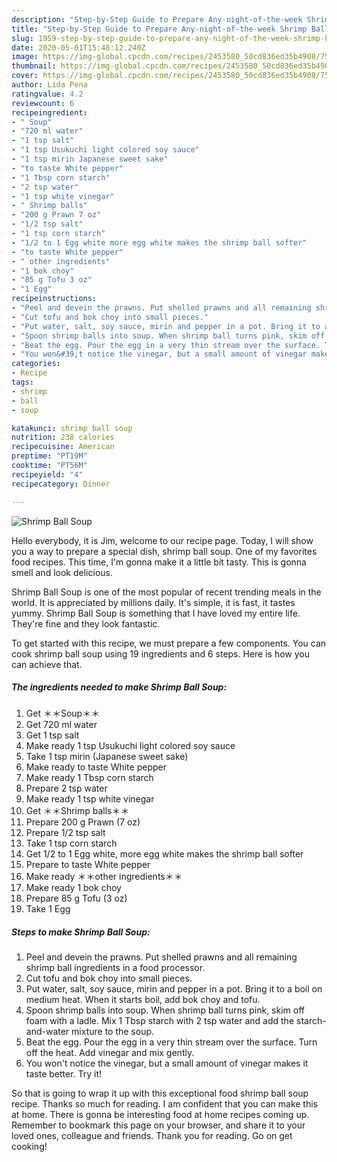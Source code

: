 ```yaml
---
description: "Step-by-Step Guide to Prepare Any-night-of-the-week Shrimp Ball Soup"
title: "Step-by-Step Guide to Prepare Any-night-of-the-week Shrimp Ball Soup"
slug: 1959-step-by-step-guide-to-prepare-any-night-of-the-week-shrimp-ball-soup
date: 2020-05-01T15:48:12.240Z
image: https://img-global.cpcdn.com/recipes/2453580_50cd836ed35b4908/751x532cq70/shrimp-ball-soup-recipe-main-photo.jpg
thumbnail: https://img-global.cpcdn.com/recipes/2453580_50cd836ed35b4908/751x532cq70/shrimp-ball-soup-recipe-main-photo.jpg
cover: https://img-global.cpcdn.com/recipes/2453580_50cd836ed35b4908/751x532cq70/shrimp-ball-soup-recipe-main-photo.jpg
author: Lida Pena
ratingvalue: 4.2
reviewcount: 6
recipeingredient:
- " Soup"
- "720 ml water"
- "1 tsp salt"
- "1 tsp Usukuchi light colored soy sauce"
- "1 tsp mirin Japanese sweet sake"
- "to taste White pepper"
- "1 Tbsp corn starch"
- "2 tsp water"
- "1 tsp white vinegar"
- " Shrimp balls"
- "200 g Prawn 7 oz"
- "1/2 tsp salt"
- "1 tsp corn starch"
- "1/2 to 1 Egg white more egg white makes the shrimp ball softer"
- "to taste White pepper"
- " other ingredients"
- "1 bok choy"
- "85 g Tofu 3 oz"
- "1 Egg"
recipeinstructions:
- "Peel and devein the prawns. Put shelled prawns and all remaining shrimp ball ingredients in a food processor."
- "Cut tofu and bok choy into small pieces."
- "Put water, salt, soy sauce, mirin and pepper in a pot. Bring it to a boil on medium heat. When it starts boil, add bok choy and tofu."
- "Spoon shrimp balls into soup. When shrimp ball turns pink, skim off foam with a ladle. Mix 1 Tbsp starch with 2 tsp water and add the starch-and-water mixture to the soup."
- "Beat the egg. Pour the egg in a very thin stream over the surface. Turn off the heat. Add vinegar and mix gently."
- "You won&#39;t notice the vinegar, but a small amount of vinegar makes it taste better. Try it!"
categories:
- Recipe
tags:
- shrimp
- ball
- soup

katakunci: shrimp ball soup 
nutrition: 238 calories
recipecuisine: American
preptime: "PT19M"
cooktime: "PT56M"
recipeyield: "4"
recipecategory: Dinner

---
```



![Shrimp Ball Soup](https://img-global.cpcdn.com/recipes/2453580_50cd836ed35b4908/751x532cq70/shrimp-ball-soup-recipe-main-photo.jpg)

Hello everybody, it is Jim, welcome to our recipe page. Today, I will show you a way to prepare a special dish, shrimp ball soup. One of my favorites food recipes. This time, I'm gonna make it a little bit tasty. This is gonna smell and look delicious.

Shrimp Ball Soup is one of the most popular of recent trending meals in the world. It is appreciated by millions daily. It's simple, it is fast, it tastes yummy. Shrimp Ball Soup is something that I have loved my entire life. They're fine and they look fantastic.




To get started with this recipe, we must prepare a few components. You can cook shrimp ball soup using 19 ingredients and 6 steps. Here is how you can achieve that.

<!--inarticleads1-->

##### The ingredients needed to make Shrimp Ball Soup:

1. Get  ＊＊Soup＊＊
1. Get 720 ml water
1. Get 1 tsp salt
1. Make ready 1 tsp Usukuchi light colored soy sauce
1. Take 1 tsp mirin (Japanese sweet sake)
1. Make ready to taste White pepper
1. Make ready 1 Tbsp corn starch
1. Prepare 2 tsp water
1. Make ready 1 tsp white vinegar
1. Get  ＊＊Shrimp balls＊＊
1. Prepare 200 g Prawn (7 oz)
1. Prepare 1/2 tsp salt
1. Take 1 tsp corn starch
1. Get 1/2 to 1 Egg white, more egg white makes the shrimp ball softer
1. Prepare to taste White pepper
1. Make ready  ＊＊other ingredients＊＊
1. Make ready 1 bok choy
1. Prepare 85 g Tofu (3 oz)
1. Take 1 Egg




<!--inarticleads2-->

##### Steps to make Shrimp Ball Soup:

1. Peel and devein the prawns. Put shelled prawns and all remaining shrimp ball ingredients in a food processor.
1. Cut tofu and bok choy into small pieces.
1. Put water, salt, soy sauce, mirin and pepper in a pot. Bring it to a boil on medium heat. When it starts boil, add bok choy and tofu.
1. Spoon shrimp balls into soup. When shrimp ball turns pink, skim off foam with a ladle. Mix 1 Tbsp starch with 2 tsp water and add the starch-and-water mixture to the soup.
1. Beat the egg. Pour the egg in a very thin stream over the surface. Turn off the heat. Add vinegar and mix gently.
1. You won&#39;t notice the vinegar, but a small amount of vinegar makes it taste better. Try it!




So that is going to wrap it up with this exceptional food shrimp ball soup recipe. Thanks so much for reading. I am confident that you can make this at home. There is gonna be interesting food at home recipes coming up. Remember to bookmark this page on your browser, and share it to your loved ones, colleague and friends. Thank you for reading. Go on get cooking!
